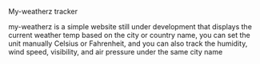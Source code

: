 My-weatherz tracker 

my-weatherz is a simple website still under development that displays the current weather temp based on the city or country name, you can set the unit manually Celsius or Fahrenheit, and you can also track the humidity, wind speed, visibility, and air pressure under the same city name


